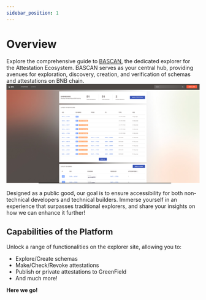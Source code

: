 ```yaml
---
sidebar_position: 1
---
```

# Overview

Explore the comprehensive guide to [BASCAN](https://bascan.io), the dedicated explorer for the Attestation Ecosystem. BASCAN serves as your central hub, providing avenues for exploration, discovery, creation, and verification of schemas and attestations on BNB chain.
![bascan home page](/figures/bascan_homepage.png)

Designed as a public good, our goal is to ensure accessibility for both non-technical developers and technical builders. Immerse yourself in an experience that surpasses traditional explorers, and share your insights on how we can enhance it further!

## Capabilities of the Platform

Unlock a range of functionalities on the explorer site, allowing you to:

- Explore/Create schemas
- Make/Check/Revoke attestations
- Publish or private attestations to GreenField
- And much more!

**Here we go!**
